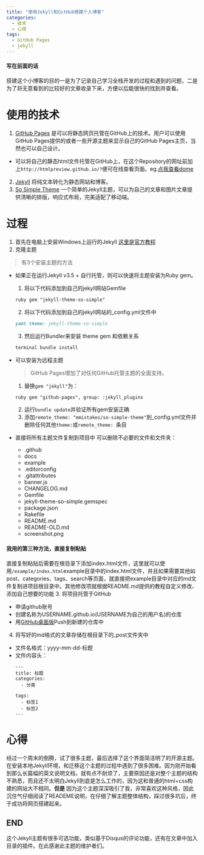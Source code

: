 ```yaml
---
title: "使用Jekyll和GitHub搭建个人博客"
categories:
  - 技术
  - 心得
tags:
  - GitHub Pages
  - jekyll
---
```


#### 写在前面的话
搭建这个小博客的目的一是为了记录自己学习全栈开发的过程和遇到的问题，二是为了将无意看到的比较好的文章收录下来，方便以后能很快的找到并查看。

# 使用的技术
1. [GitHub Pages](https://pages.github.com/) 是可以将静态网页托管在GitHub上的技术。用户可以使用GitHub Pages提供的或者一些开源主题来显示自己的GitHub Pages主页，当然也可以自己设计。
  + 可以将自己的静态html文件托管在GitHub上，在这个Repository的网址前加上```http://htmlpreview.github.io/?```便可在线查看页面。eg.[点我查看dome](http://htmlpreview.github.io/?https://github.com/KangRB/2017.12-ke-cheng-shi-ji/blob/master/index.html)
2. [Jekyll](https://www.jekyll.com.cn/) 将纯文本转化为静态网站和博客。
3. [So Simple Theme](https://github.com/mmistakes/so-simple-theme) 一个简单的Jekyll主题，可以为自己的文章和图片文章提供清晰的排版，响应式布局，完美适配了移动端。

# 过程
1. 首先在电脑上安装Windows上运行的Jekyll [这里是官方教程](http://jekyll-windows.juthilo.com/1-ruby-and-devkit/)
2. 克隆主题
> 有3个安装主题的方法
  + 如果正在运行Jekyll v3.5 + 自行托管，则可以快速将主题安装为Ruby gem。
    1. 将以下代码添加到自己的jekyll网站Gemfile
    ```markdown
    ruby gem "jekyll-theme-so-simple"
    ```
    2. 将以下代码添加到自己的jekyll网站的_config.yml文件中
    ```markdown
    yaml theme: jekyll-theme-so-simple
    ```
    3. 然后运行Bundler来安装 theme gem 和依赖关系
    ```markdown
    terminal bundle install
    ```

  + 可以安装为远程主题
    >GitHub Pages增加了对任何GitHub托管主题的全面支持。
    1. 替换```gem "jekyll"```为：
    ```markdown
    ruby gem "github-pages", group: :jekyll_plugins
    ```
    2. 运行```bundle update```并验证所有gem安装正确
    3. 添加```remote_theme: "mmistakes/so-simple-theme"```到_config.yml文件并删除任何其他```theme:```或```remote_theme: ```条目

  + 直接将所有主题文件复制到项目中
    可以删除不必要的文件和文件夹：
    + .github
    + docs
    + example
    + .editorconfig
    + .gitattributes
    + banner.js
    + CHANGELOG.md
    + Gemfile
    + jekyll-theme-so-simple.gemspec
    + package.json
    + Rakefile
    + README.md
    + README-OLD.md
    + screenshot.png

  #### 我用的第三种方法，直接复制粘贴
  直接复制粘贴后需要在根目录下添加index.html文件，这里就可以使用```/example/index.html```example目录中的index.html文件，并且如果需要其他如post、categories、tags、search等页面，就直接把example目录中对应的md文件复制进项目根目录中。其他修改项就根据README.md提供的教程自定义修改、添加自己想要的功能
3. 将项目托管于GitHub
  + 申请github账号
  + 创建名称为USERNAME.github.io(USERNAME为自己的用户名)的仓库
  + 用[GitHub桌面版](https://desktop.github.com/)Push到新建的仓库中

4. 将写好的md格式的文章存储在根目录下的_post文件夹中
  + 文件名格式：yyyy-mm-dd-标题
  + 文件内容头：
    ```
    ---
    title: 标题
    categories:
      - 分类

    tags:
      - 标签1
      - 标签2
    ---
    ```

# 心得
经过一个周末的倒腾，试了很多主题，最后选择了这个界面简洁明了的开源主题。在安装本地Jekyll环境，和迁移这个主题的过程中遇到了很多困难。因为刚开始看到那么长篇幅的英文说明文档，就有点不耐烦了，主要原因还是对整个主题的结构不熟悉，而且还不太明白Jekyll到底是怎么工作的，因为这和普通的html+css构建的网站大不相同。**但是** 因为这个主题深深吸引了我，非常喜欢这种风格，因此沉住气仔细阅读了READEME说明，在仔细了解主题整体结构，踩过很多坑后，终于成功将网页搭建起来。
## END
这个Jekyll主题有很多可选功能，类似基于Disqus的评论功能，还有在文章中加入目录的插件。在此感谢此主题的维护者们。
